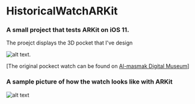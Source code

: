 # HistoricalWatchARKit

### A small project that tests ARKit on iOS 11.

The proejct displays the 3D pocket that I've design

![alt text](http://i.imgur.com/Z7PKu2ul.png).

[The original pockect watch can be found on [Al-masmak Digital Museum](https://al-masmak.com)]

### A sample picture of how the watch looks like with ARKit

![alt text](https://i.imgur.com/0vY4BuTl.jpg)
